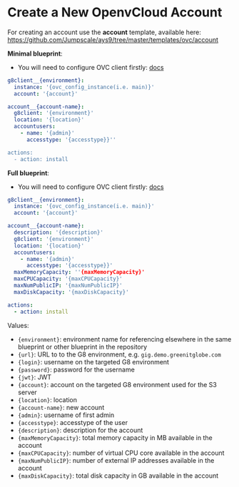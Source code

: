 # Create a New OpenvCloud Account

For creating an account use the **account** template, available here: https://github.com/Jumpscale/ays9/tree/master/templates/ovc/account

**Minimal blueprint**:

* You will need to configure OVC client firstly: [docs](https://github.com/openvcloud/ays_templates/blob/master/docs/OVC_Client/README.md)
```yaml
g8client__{environment}:
  instance: '{ovc_config_instance(i.e. main)}'
  account: '{account}'

account__{account-name}:
  g8client: '{environment}'
  location: '{location}'
  accountusers:
    - name: '{admin}'
      accesstype: '{accesstype}}''

actions:
  - action: install    
```

**Full blueprint**:

* You will need to configure OVC client firstly: [docs](https://github.com/openvcloud/ays_templates/blob/master/docs/OVC_Client/README.md)
```yaml
g8client__{environment}:
  instance: '{ovc_config_instance(i.e. main)}'
  account: '{account}'

account__{account-name}:
  description: '{description}'
  g8client: '{environment}'
  location: '{location}'
  accountusers:
    - name: '{admin}'
      accesstype: '{accesstype}}'
  maxMemoryCapacity: ''{maxMemoryCapacity}'
  maxCPUCapacity: '{maxCPUCapacity}'
  maxNumPublicIP: '{maxNumPublicIP}'
  maxDiskCapacity: '{maxDiskCapacity}'

actions:
  - action: install    
```

Values:

- `{environment}`: environment name for referencing elsewhere in the same blueprint or other blueprint in the repository
- `{url}`: URL to to the G8 environment, e.g. `gig.demo.greenitglobe.com`
- `{login}`: username on the targeted G8 environment
- `{password}`: password for the username
- `{jwt}`: JWT
- `{account}`: account on the targeted G8 environment used for the S3 server
- `{location}`: location
- `{account-name}`: new account
- `{admin}`: username of first admin
- `{accesstype}`: accesstype of the user
- `{description}`: description for the account
- `{maxMemoryCapacity}`: total memory capacity in MB available in the account
- `{maxCPUCapacity}`: number of virtual CPU core available in the account
- `{maxNumPublicIP}`: number of external IP addresses available in the account
- `{maxDiskCapacity}`: total disk capacity in GB available in the account
